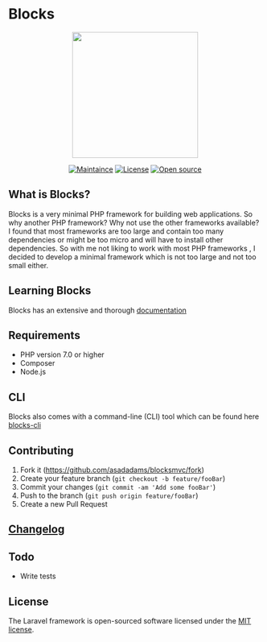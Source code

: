 # Blocks

<p align="center"><img src="https://res.cloudinary.com/daf8xutfa/image/upload/v1576065012/logo_transparent_l4t9hq.png" width="250"></p>

<p align="center">
<a href="#"><img src="https://img.shields.io/badge/Maintained%3F-yes-green.svg" alt="Maintaince"></a>
<a href="#"><img src="https://img.shields.io/badge/License-MIT-blue.svg" alt="License"></a>
<a href="#"><img src="https://badges.frapsoft.com/os/v2/open-source.svg?v=103" alt="Open source"></a>

</p>

## What is Blocks?

Blocks is a very minimal PHP framework for building web applications. So why another PHP framework?
Why not use the other frameworks available? I found that most frameworks are too large and contain too many dependencies or might be too micro and will have to install other dependencies. So with me not liking to work with most PHP frameworks , I decided to develop a minimal framework which is not too large and not too small either.

## Learning Blocks

Blocks has an extensive and thorough [documentation](https://readthedocslink)

## Requirements

- PHP version 7.0 or higher
- Composer
- Node.js

## CLI

Blocks also comes with a command-line (CLI) tool which can be found here [blocks-cli](https://github.com/asadadams/Blocks-cli)

## Contributing

1. Fork it (<https://github.com/asadadams/blocksmvc/fork>)
2. Create your feature branch (`git checkout -b feature/fooBar`)
3. Commit your changes (`git commit -am 'Add some fooBar'`)
4. Push to the branch (`git push origin feature/fooBar`)
5. Create a new Pull Request

## [Changelog](CHANGELOG.md)

## Todo

- Write tests

## License

The Laravel framework is open-sourced software licensed under the [MIT license](https://opensource.org/licenses/MIT).
